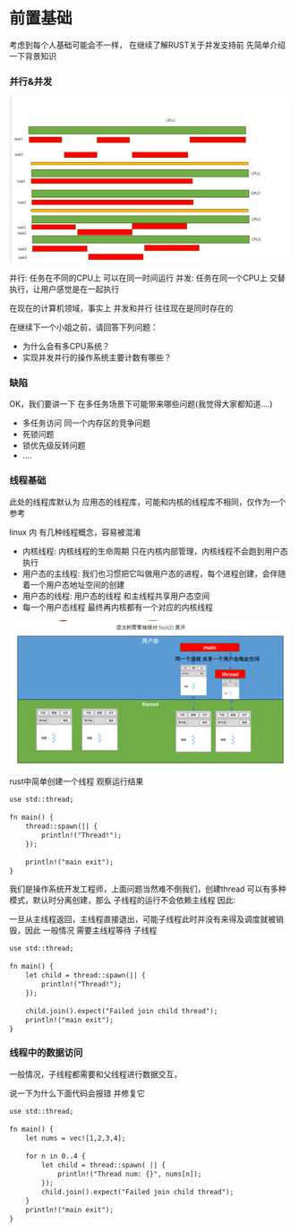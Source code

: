 # 前置基础

考虑到每个人基础可能会不一样， 在继续了解RUST关于并发支持前 先简单介绍一下背景知识


### 并行&并发

 ![Screenshot](image/1.png)

并行: 任务在不同的CPU上 可以在同一时间运行
并发: 任务在同一个CPU上 交替执行，让用户感觉是在一起执行 

在现在的计算机领域，事实上 并发和并行 往往现在是同时存在的 


在继续下一个小姐之前，请回答下列问题： 

 - 为什么会有多CPU系统？
 - 实现并发并行的操作系统主要计数有哪些？


### 缺陷

OK，我们要讲一下 在多任务场景下可能带来哪些问题(我觉得大家都知道....)

 - 多任务访问 同一个内存区的竞争问题 
 - 死锁问题
 - 锁优先级反转问题
 - ....
 
 

### 线程基础

此处的线程库默认为 应用态的线程库，可能和内核的线程库不相同，仅作为一个参考 

linux 内 有几种线程概念，容易被混淆 

 - 内核线程: 内核线程的生命周期 只在内核内部管理，内核线程不会跑到用户态执行
 - 用户态的主线程: 我们也习惯把它叫做用户态的进程，每个进程创建，会伴随着一个用户态地址空间的创建 
 - 用户态的线程: 用户态的线程 和主线程共享用户态空间
 - 每一个用户态线程 最终再内核都有一个对应的内核线程 


 ![Screenshot](image/2.png)
 
rust中简单创建一个线程 观察运行结果

```
use std::thread;

fn main() {
	thread::spawn(|| {
		println!("Thread!");
	});
	
	println!("main exit");
}

```

我们是操作系统开发工程师，上面问题当然难不倒我们，创建thread 可以有多种模式，默认时分离创建，那么
子线程的运行不会依赖主线程 因此: 

一旦从主线程返回，主线程直接退出，可能子线程此时并没有来得及调度就被销毁，因此 一般情况 需要主线程等待
子线程

```
use std::thread;

fn main() {
	let child = thread::spawn(|| {
		println!("Thread!");
	});
	
	child.join().expect("Failed join child thread");
	println!("main exit");
}

```


### 线程中的数据访问

一般情况，子线程都需要和父线程进行数据交互，

说一下为什么下面代码会报错 并修复它
```
use std::thread;

fn main() {
	let nums = vec![1,2,3,4];

	for n in 0..4 {
		let child = thread::spawn( || {
			println!("Thread num: {}", nums[n]);
		});
		child.join().expect("Failed join child thread");
	}
	println!("main exit");
}

```






